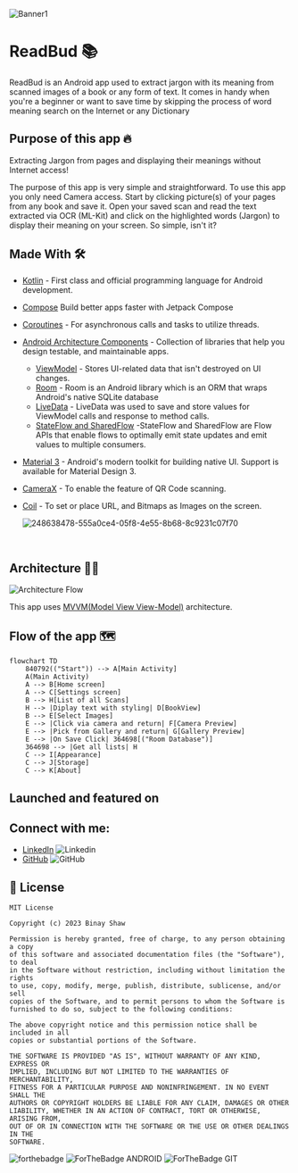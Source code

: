 ![Banner1](https://github.com/binayshaw7777/ReadBud/assets/62587060/33445e4c-d2a9-4790-9e7b-790059700b50)

# ReadBud 📚
ReadBud is an Android app used to extract jargon with its meaning from scanned images of a book or any form of text. It comes in handy when you're a beginner or want to save time by skipping the process of word meaning search on the Internet or any Dictionary

<!--a href="https://play.google.com/store/apps/details?id=com.binay.shaw.justap"><img alt="Get it on Google Play" src="https://play.google.com/intl/en_us/badges/images/generic/en-play-badge.png" height=84px /-->

<!--em><strong>JusTap makes exchanging contacts a breeze - just tap, scan, and connect!</strong></em-->

## Purpose of this app 🔥
Extracting Jargon from pages and displaying their meanings without Internet access!

The purpose of this app is very simple and straightforward. To use this app you only need Camera access. Start by clicking picture(s) of your pages from any book and save it. Open your saved scan and read the text extracted via OCR (ML-Kit) and click on the highlighted words (Jargon) to display their meaning on your screen. So simple, isn't it?

## Made With 🛠

- [Kotlin](https://developer.android.com/kotlin/first) - First class and official programming language for Android development.
- [Compose](https://developer.android.com/jetpack/composegclid=CjwKCAjwzJmlBhBBEiwAEJyLu2qleC59of9xNRzh_5ePAPseeZSVPlexxReaIobsofKr32Eo3Ob_cxoCCUcQAvD_BwE&gclsrc=aw.ds) Build better apps faster with Jetpack Compose
- [Coroutines](https://kotlinlang.org/docs/coroutines-overview.html) - For asynchronous calls and tasks to utilize threads.
- [Android Architecture Components](https://developer.android.com/topic/architecture) - Collection of libraries that help you design testable, and maintainable apps.
  - [ViewModel](https://developer.android.com/topic/libraries/architecture/viewmodel) - Stores UI-related data that isn't destroyed on UI changes.
  - [Room](https://developer.android.com/training/data-storage/room) - Room is an Android library which is an ORM that wraps Android's native SQLite database
  - [LiveData](https://developer.android.com/topic/libraries/architecture/livedata) - LiveData was used to save and store values for ViewModel calls and response to method calls.
  - [StateFlow and SharedFlow](https://developer.android.com/kotlin/flow/stateflow-and-sharedflow#:~:text=StateFlow%20is%20a%20state%2Dholder,property%20of%20the%20MutableStateFlow%20class.) -StateFlow and SharedFlow are Flow APIs that enable flows to optimally emit state updates and emit values to multiple consumers.
- [Material 3](https://m3.material.io/develop/android/jetpack-compose) - Android's modern toolkit for building native UI. Support is available for Material Design 3.
- [CameraX](https://developer.android.com/jetpack/androidx/releases/camera) - To enable the feature of QR Code scanning.
- [Coil](https://coil-kt.github.io/coil/compose/) - To set or place URL, and Bitmaps as Images on the screen.
  
  ![248638478-555a0ce4-05f8-4e55-8b68-8c9231c07f70](https://github.com/binayshaw7777/ReadBud/assets/62587060/7ef0878f-5cee-400b-bfcc-87362917bb0e)

<br>

## Architecture 👷‍♂️

![Architecture Flow](https://github.com/binayshaw7777/ReadBud/assets/62587060/8e1f3f20-cd4e-4c8c-9909-50d554baec49)

This app uses [MVVM(Model View View-Model)](https://developer.android.com/topic/architecture#recommended-app-arch) architecture.

## Flow of the app 🗺

```mermaid
flowchart TD
    840792(("Start")) --> A[Main Activity]
    A(Main Activity)
    A --> B[Home screen]
    A --> C[Settings screen]
    B --> H[List of all Scans]
    H --> |Diplay text with styling| D[BookView]
    B --> E[Select Images]
    E --> |Click via camera and return| F[Camera Preview]
    E --> |Pick from Gallery and return| G[Gallery Preview]
    E --> |On Save Click| 364698[("Room Database")]
    364698 --> |Get all lists| H
    C --> I[Appearance]
    C --> J[Storage]
    C --> K[About]
```

## Launched and featured on
<!--a href="https://www.producthunt.com/posts/justap?utm_source=badge-featured&utm_medium=badge&utm_souce=badge-justap" target="_blank"><img src="https://api.producthunt.com/widgets/embed-image/v1/featured.svg?post_id=382778&theme=light" alt="JusTap - Just&#0032;tap&#0044;&#0032;scan&#0044;&#0032;and&#0032;connect&#0033; | Product Hunt" style="width: 250px; height: 54px;" width="250" height="54" /></a> <a href="https://play.google.com/store/apps/details?id=com.binay.shaw.justap"><img alt="Get it on Google Play" src="https://play.google.com/intl/en_us/badges/images/generic/en-play-badge.png" height=84px /></a-->

## Connect with me:
- [LinkedIn](https://www.linkedin.com/in/binayshaw7777/) ![Linkedin](https://i.stack.imgur.com/gVE0j.png)
- [GitHub](https://github.com/binayshaw7777) ![GitHub](https://i.stack.imgur.com/tskMh.png) 

## 📝 License

```
MIT License

Copyright (c) 2023 Binay Shaw

Permission is hereby granted, free of charge, to any person obtaining a copy
of this software and associated documentation files (the "Software"), to deal
in the Software without restriction, including without limitation the rights
to use, copy, modify, merge, publish, distribute, sublicense, and/or sell
copies of the Software, and to permit persons to whom the Software is
furnished to do so, subject to the following conditions:

The above copyright notice and this permission notice shall be included in all
copies or substantial portions of the Software.

THE SOFTWARE IS PROVIDED "AS IS", WITHOUT WARRANTY OF ANY KIND, EXPRESS OR
IMPLIED, INCLUDING BUT NOT LIMITED TO THE WARRANTIES OF MERCHANTABILITY,
FITNESS FOR A PARTICULAR PURPOSE AND NONINFRINGEMENT. IN NO EVENT SHALL THE
AUTHORS OR COPYRIGHT HOLDERS BE LIABLE FOR ANY CLAIM, DAMAGES OR OTHER
LIABILITY, WHETHER IN AN ACTION OF CONTRACT, TORT OR OTHERWISE, ARISING FROM,
OUT OF OR IN CONNECTION WITH THE SOFTWARE OR THE USE OR OTHER DEALINGS IN THE
SOFTWARE.
```

![forthebadge](https://forthebadge.com/images/badges/built-with-love.svg)
![ForTheBadge ANDROID](https://forthebadge.com/images/badges/built-for-android.svg)
![ForTheBadge GIT](https://forthebadge.com/images/badges/uses-git.svg)
